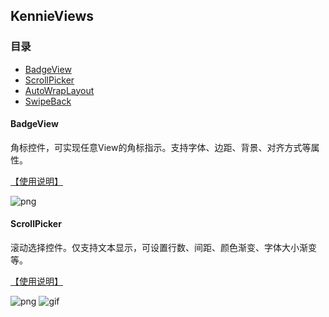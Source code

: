 ## KennieViews


### 目录

* [BadgeView](#badgeview)
* [ScrollPicker](#scrollpicker)
* [AutoWrapLayout](#autowraplayout)
* [SwipeBack](#swipeback)


#### BadgeView

角标控件，可实现任意View的角标指示。支持字体、边距、背景、对齐方式等属性。

[【使用说明】](https://github.com/Simon-Leeeeeeeee/SLWidget/tree/master/badgeview)

![png](./badgeview/demo_badgeview.png)


#### ScrollPicker

滚动选择控件。仅支持文本显示，可设置行数、间距、颜色渐变、字体大小渐变等。

[【使用说明】](https://github.com/Simon-Leeeeeeeee/SLWidget/tree/master/scrollpicker)

![png](./scrollpicker/demo_scrollpicker.png)&#32;&#32;&#32;![gif](./scrollpicker/demo_scrollpicker.gif)